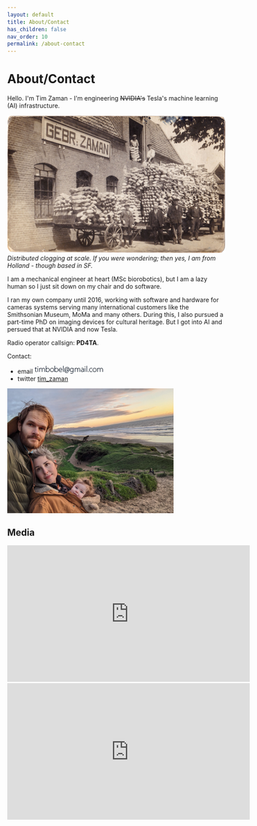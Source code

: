 ```yaml
---
layout: default
title: About/Contact
has_children: false
nav_order: 10
permalink: /about-contact
---
```


# About/Contact

Hello. I'm Tim Zaman - I'm engineering ~~NVIDIA's~~ Tesla's machine learning (AI) infrastructure.


<img src="docs/about/about_zaman-klompen-ansicht-2.jpg" alt="ansicht klompen" width="512"/><br />
_Distributed clogging at scale. If you were wondering; then yes, I am from Holland - though based in SF._

I am a mechanical engineer at heart (MSc biorobotics), but I am a lazy human so I just sit down on my chair and do software.

I ran my own company until 2016, working with software and hardware for cameras systems serving many international customers like the Smithsonian Museum, MoMa and many others. During this, I also pursued a part-time PhD on imaging devices for cultural heritage. But I got into AI and persued that at NVIDIA and now Tesla.

Radio operator callsign: **PD4TA**.

Contact:

* email ![Image](docs/about/about_email.jpg)
* twitter [tim_zaman](https://twitter.com/tim_zaman)

<img src="docs/about/about_tzklmo-2022.jpg" alt="Tim and Kay" width="384"/>


## Media

<iframe width="560" height="315" src="https://www.youtube.com/embed/kShT_Z3GJSU" frameborder="0" allow="accelerometer; autoplay; encrypted-media; gyroscope; picture-in-picture" allowfullscreen></iframe>

<iframe width="560" height="315" src="https://www.youtube.com/embed/er5N1Zv3oac" frameborder="0" allow="accelerometer; autoplay; encrypted-media; gyroscope; picture-in-picture" allowfullscreen></iframe>
